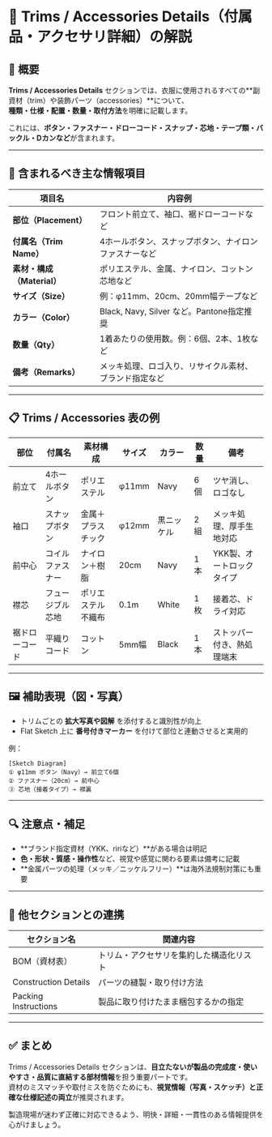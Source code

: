 # 🧵 Trims / Accessories Details（付属品・アクセサリ詳細）の解説

## 📌 概要

**Trims / Accessories Details** セクションでは、衣服に使用されるすべての**副資材（trim）や装飾パーツ（accessories）**について、  
**種類・仕様・配置・数量・取付方法**を明確に記載します。

これには、**ボタン・ファスナー・ドローコード・スナップ・芯地・テープ類・バックル・Dカンなど**が含まれます。

---

## 🧷 含まれるべき主な情報項目

| 項目名               | 内容例 |
|----------------------|--------|
| **部位（Placement）**      | フロント前立て、袖口、裾ドローコードなど |
| **付属名（Trim Name）**    | 4ホールボタン、スナップボタン、ナイロンファスナーなど |
| **素材・構成（Material）**| ポリエステル、金属、ナイロン、コットン芯地など |
| **サイズ（Size）**         | 例：φ11mm、20cm、20mm幅テープなど |
| **カラー（Color）**       | Black, Navy, Silver など。Pantone指定推奨 |
| **数量（Qty）**            | 1着あたりの使用数。例：6個、2本、1枚など |
| **備考（Remarks）**       | メッキ処理、ロゴ入り、リサイクル素材、ブランド指定など |

---

## 📋 Trims / Accessories 表の例

| 部位           | 付属名          | 素材構成      | サイズ     | カラー    | 数量 | 備考                         |
|----------------|-----------------|---------------|------------|-----------|------|------------------------------|
| 前立て         | 4ホールボタン   | ポリエステル  | φ11mm      | Navy      | 6個  | ツヤ消し、ロゴなし           |
| 袖口           | スナップボタン  | 金属＋プラスチック | φ12mm  | 黒ニッケル | 2組  | メッキ処理、厚手生地対応    |
| 前中心         | コイルファスナー| ナイロン＋樹脂 | 20cm       | Navy      | 1本  | YKK製、オートロックタイプ    |
| 襟芯           | フュージブル芯地| ポリエステル不織布 | 0.1m     | White     | 1枚  | 接着芯、ドライ対応           |
| 裾ドローコード | 平織りコード    | コットン       | 5mm幅      | Black     | 1本  | ストッパー付き、熱処理端末  |

---

## 🖼 補助表現（図・写真）

- トリムごとの **拡大写真や図解** を添付すると識別性が向上
- Flat Sketch 上に **番号付きマーカー** を付けて部位と連動させると実用的

例：

```
[Sketch Diagram]
① φ11mm ボタン（Navy）→ 前立て6個  
② ファスナー（20cm）→ 前中心  
③ 芯地（接着タイプ）→ 襟裏  
```

---

## 🔍 注意点・補足

- **ブランド指定資材（YKK、ririなど）**がある場合は明記
- **色・形状・質感・操作性**など、視覚や感覚に関わる要素は備考に記載
- **金属パーツの処理（メッキ／ニッケルフリー）**は海外法規制対策にも重要

---

## 🔄 他セクションとの連携

| セクション名           | 関連内容                              |
|------------------------|----------------------------------------|
| BOM（資材表）           | トリム・アクセサリを集約した構造化リスト |
| Construction Details   | パーツの縫製・取り付け方法             |
| Packing Instructions   | 製品に取り付けたまま梱包するかの指定     |

---

## ✅ まとめ

Trims / Accessories Details セクションは、**目立たないが製品の完成度・使いやすさ・品質に直結する部材情報**を担う重要パートです。  
資材のミスマッチや取付ミスを防ぐためにも、**視覚情報（写真・スケッチ）と正確な仕様記述の両立**が推奨されます。

製造現場が迷わず正確に対応できるよう、明快・詳細・一貫性のある情報提供を心がけましょう。
